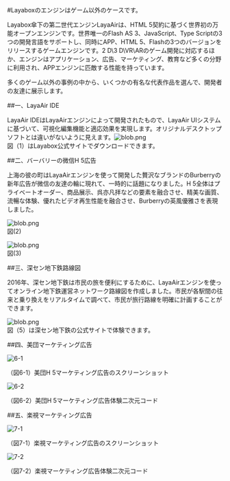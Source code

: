 #Layaboxのエンジンはゲーム以外のケースです。

Layabox傘下の第二世代エンジンLayaAirは、HTML 5契約に基づく世界初の万能オープンエンジンです。世界唯一のFlash AS 3、JavaScript、Type Scriptの3つの開発言語をサポートし、同時にAPP、HTML 5、Flashの3つのバージョンをリリースするゲームエンジンです。2 D\3 D\VR\ARのゲーム開発に対応するほか、エンジンはアプリケーション、広告、マーケティング、教育など多くの分野に利用され、APPエンジンに匹敵する性能を持っています。

多くのゲーム以外の事例の中から、いくつかの有名な代表作品を選んで、開発者の友達に展示します。



##一、LayaAir IDE

LayaAir IDEはLayaAirエンジンによって開発されたもので、LayaAir UIシステムに基づいて、可視化編集機能と適応効果を実現します。オリジナルデスクトップソフトとは違いがないように見えます。
​![blob.png](img/1.png)<br/>
図（1）はLayabox公式サイトでダウンロードできます。



##二、バーバリーの微信H 5広告

上海の彼の町はLayaAirエンジンを使って開発した贅沢なブランドのBurberryの新年広告が微信の友達の輪に現れて、一時的に話題になりました。H 5全体はプライベートオーダー、商品展示、呉亦凡拝などの要素を融合させ、精美な画質、流暢な体験、優れたビデオ再生性能を融合させ、Burberryの英風優雅さを表現しました。

​![blob.png](img/2.png)<br/>
図(2)

​![blob.png](img/3.png)<br/>
図(3)





##三、深セン地下鉄路線図

2016年、深セン地下鉄は市民の旅を便利にするために、LayaAirエンジンを使ってオンライン地下鉄運営ネットワーク路線図を作成しました。市民が各駅間の往来と乗り換えをリアルタイムで調べて、市民が旅行路線を明確に計画することができます。

​![blob.png](img/5.png)<br/>
図（5）は深セン地下鉄の公式サイトで体験できます。



##四、美団マーケティング広告

![6-1](img/6-1.png) 


（図6-1）美団H 5マーケティング広告のスクリーンショット

![6-2](img/6-2.png) 


（図6-2）美団H 5マーケティング広告体験二次元コード



##五、楽視マーケティング広告

![7-1](img/7-1.png) 


（図7-1）楽視マーケティング広告のスクリーンショット

![7-2](img/7-2.png) 


（図7-2）楽視マーケティング広告体験二次元コード